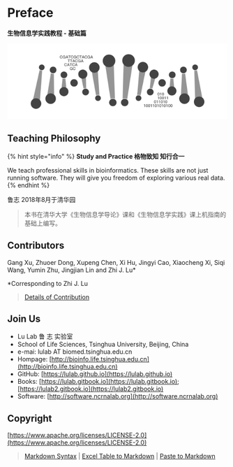 # Preface

**生物信息学实践教程 - 基础篇**

![](.gitbook/assets/intro.png)

## Teaching Philosophy

{% hint style="info" %}
**Study and Practice 格物致知 知行合一**

We teach professional skills in bioinformatics. These skills are not just running software. They will give you freedom of exploring various real data.
{% endhint %}

鲁志 2018年8月于清华园

> 本书在清华大学《生物信息学导论》课和《生物信息学实践》课上机指南的基础上编写。

## Contributors

Gang Xu, Zhuoer Dong, Xupeng Chen, Xi Hu, Jingyi Cao, Xiaocheng Xi, Siqi Wang, Yumin Zhu, Jingjian Lin and Zhi J. Lu\*

\*Corresponding to Zhi J. Lu

> [Details of Contribution](https://www.evernote.com/l/ABIC60Cm2MlIEZHb7GhEzfqmLZ4asG5XS4s)

## Join Us

* Lu Lab 鲁 志 实验室
* School of Life Sciences, Tsinghua University, Beijing, China
* e-mai: lulab AT biomed.tsinghua.edu.cn
* Hompage: [http://bioinfo.life.tsinghua.edu.cn](http://bioinfo.life.tsinghua.edu.cn)
* GitHub: [https://lulab.github.io](https://lulab.github.io)
* Books: [https://lulab.gitbook.io](https://lulab.gitbook.io); [https://lulab2.gitbook.io](https://lulab2.gitbook.io) 
* Software: [http://software.ncrnalab.org](http://software.ncrnalab.org)

## Copyright

[https://www.apache.org/licenses/LICENSE-2.0](https://www.apache.org/licenses/LICENSE-2.0)

> [Markdown Syntax](https://github.com/adam-p/markdown-here/wiki/Markdown-Cheatsheet) \| [Excel Table to Markdown](https://www.tablesgenerator.com/markdown_tables) \| [Paste to Markdown](https://euangoddard.github.io/clipboard2markdown/)

